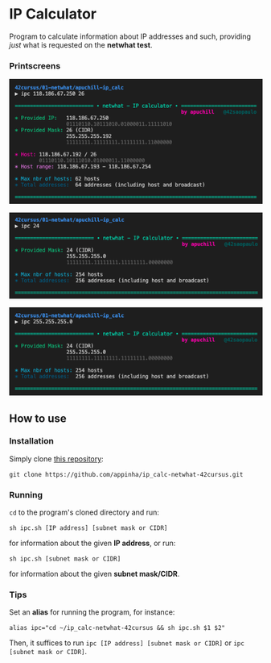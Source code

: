 # IP Calculator

Program to calculate information about IP addresses and such, providing _just_ what is requested on the **netwhat test**.

### Printscreens

![Program printscreen - IP address information](./print1.png)

![Program printscreen - CIDR information](./print2.png)

![Program printscreen - subnet mask information](./print3.png)

## How to use

### Installation

Simply clone [this repository](https://github.com/appinha/ip_calc-netwhat-42cursus):

```
git clone https://github.com/appinha/ip_calc-netwhat-42cursus.git
```

### Running

`cd` to the program's cloned directory and run:

```
sh ipc.sh [IP address] [subnet mask or CIDR]
```

for information about the given **IP address**, or run:

```
sh ipc.sh [subnet mask or CIDR]
```

for information about the given **subnet mask/CIDR**.

### Tips

Set an **alias** for running the program, for instance:

```
alias ipc="cd ~/ip_calc-netwhat-42cursus && sh ipc.sh $1 $2"
```

Then, it suffices to run `ipc [IP address] [subnet mask or CIDR]` or `ipc [subnet mask or CIDR]`.
